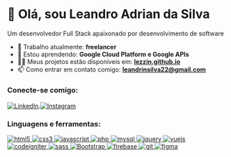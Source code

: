 # 👋 Olá, sou Leandro Adrian da Silva
<p>Um desenvolvedor Full Stack apaixonado por desenvolvimento de software</p>

- 💼 Trabalho atualmente: **freelancer**
- 🧠 Estou aprendendo: **Google Cloud Platform e Google APIs**
- 👩‍💻 Meus projetos estão disponíveis em: **[lezzin.github.io](https://lezzin.github.io/)**
- 📫 Como entrar em contato comigo: **leandrinsilva22@gmail.com**
    
### Conecte-se comigo:
<p align="left">
    <a href="https://www.linkedin.com/in/leandro-adrian/" target="blank">
        <img align="center" src="https://img.shields.io/badge/LinkedIn-0E6212?style=for-the-badge&logo=linkedin&logoColor=white" alt="LinkedIn" />
    </a>
    <a href="https://www.instagram.com/leandroadrian_" target="blank">
        <img align="center" src="https://img.shields.io/badge/Instagram-0E6212?style=for-the-badge&logo=instagram&logoColor=white" alt="Instagram" />
    </a>
</p>

### Linguagens e ferramentas:
<p align="left"> 
    <a href="https://www.w3.org/html/" target="_blank" rel="noreferrer"> 
        <img src="https://img.shields.io/badge/HTML5-0E6212?style=for-the-badge&logo=html5&logoColor=white" alt="html5" />
    </a> 
    <a href="https://www.w3schools.com/css/" target="_blank" rel="noreferrer"> 
        <img src="https://img.shields.io/badge/CSS3-0E6212?style=for-the-badge&logo=css3&logoColor=white" alt="css3" />
    </a> 
    <a href="https://developer.mozilla.org/en-US/docs/Web/JavaScript" target="_blank" rel="noreferrer"> 
        <img src="https://img.shields.io/badge/JavaScript-0E6212?style=for-the-badge&logo=javascript&logoColor=white" alt="javascript"/> 
    </a> 
    <a href="https://www.php.net" target="_blank" rel="noreferrer"> 
        <img src="https://img.shields.io/badge/PHP-0E6212?style=for-the-badge&logo=php&logoColor=white" alt="php" /> 
    </a>
    <a href="https://www.mysql.com/" target="_blank" rel="noreferrer"> 
        <img src="https://img.shields.io/badge/MySQL-0E6212?style=for-the-badge&logo=mysql&logoColor=white" alt="mysql" /> 
    </a> 
    <a href="https://jquery.com/" target="_blank" rel="noreferrer"> 
        <img src="https://img.shields.io/badge/jQuery-0E6212?style=for-the-badge&logo=jQuery&logoColor=white" alt="jquery" /> 
    </a> 
    <a href="https://vuejs.org/" target="_blank" rel="noreferrer"> 
        <img src="https://img.shields.io/badge/Vue.js-0E6212?style=for-the-badge&logo=vue.js&logoColor=white" alt="vuejs" /> 
    </a> 
    <a href="https://codeigniter.com" target="_blank" rel="noreferrer"> 
        <img src="https://img.shields.io/badge/codeigniter-0E6212?&style=for-the-badge&logo=codeigniter&logoColor=white" alt="codeigniter" /> 
    </a> 
    <a href="https://sass-lang.com" target="_blank" rel="noreferrer"> 
        <img src="https://img.shields.io/badge/Sass-0E6212?style=for-the-badge&logo=sass&logoColor=white" alt="sass"/> 
    </a> 
    <a href="https://sass-lang.com" target="_blank" rel="noreferrer"> 
        <img src="https://img.shields.io/badge/Bootstrap-0E6212?style=for-the-badge&logo=bootstrap&logoColor=white" alt="Bootstrap"/> 
    </a> 
    <a href="https://firebase.google.com/" target="_blank" rel="noreferrer"> 
        <img src="https://img.shields.io/badge/firebase-0E6212?&style=for-the-badge&logo=firebase&logoColor=white" alt="firebase" /> 
    </a> 
    <a href="https://git-scm.com/" target="_blank" rel="noreferrer"> 
        <img src="https://img.shields.io/badge/GIT-0E6212?style=for-the-badge&logo=git&logoColor=white" alt="git" /> 
    </a> 
    <a href="https://www.figma.com/" target="_blank" rel="noreferrer"> 
        <img src="https://img.shields.io/badge/Figma-0E6212?style=for-the-badge&logo=figma&logoColor=white" alt="figma" /> 
    </a> 
</p>
